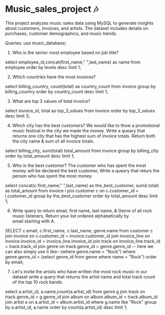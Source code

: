 # Music_sales_project 🎶
This project analyzes music sales data using MySQL to generate insights about customers, invoices, and artists. The dataset includes details on purchases, customer demographics, and music trends.

Queries:
use music_database;

1. Who is the senior most employee based on job title?

select employee_id,concat(first_name," ",last_name) as name from employee
order by levels desc
limit 1;

2. Which countries have the most invoices?

select billing_country, count(total) as country_count from invoice
group by billing_country
order by country_count desc
limit 1;

3. What are top 3 values of total invoice?

select invoice_id, total as top_3_values from invoice
order by top_3_values desc
limit 3;

4. Which city has the best customers? We would like to thow a promotional music festival in the city we made the money. Write a queary that returns one city that has the highest sum of invoice totals. Return both the city name & sum of all invoice totals.

select billing_city, sum(total) total_amount from invoice
group by billing_city
order by total_amount desc
limit 1;

5. Who is the best customer? The customer who has spent the most money will be declared the best customer, Write a queary that returs the person who has spent the most money.

select concat(c.first_name," ",last_name) as the_best_customer, sum(i.total) as total_amount from invoice i
join customer c
on c.customer_id = i.customer_id
group by the_best_customer
order by total_amount desc
limit 1;

6. Write query to return email, first name, last name, & Genre of all rock music listeners, Return your list ordered alphabetically by email starting with A.

SELECT c.email, c.first_name, c.last_name, genre.name from customer c
join invoice on c.customer_id = invoice.customer_id
join invoice_line on invoice.invoice_id = invoice_line.invoice_id
join track on invoice_line.track_id = track.track_id
join genre on track.genre_id = genre.genre_id
-- here we can also simply use it like--(where genre.name = "Rock")
where  genre.genre_id = (select genre_id from genre where name = "Rock")
order by email;

7. Let's invite the artists who have written the most rock music in our dataset write a query that returns the artist name and total track count of the top 10 rock bands.

select a.artist_id, a.name,count(a.artist_id) from genre g
join track on track.genre_id = g.genre_id
join album on album.album_id = track.album_id
join artist a on a.artist_id = album.artist_id
where g.name like "Rock"
group by a.artist_id, a.name
order by count(a.artist_id) desc
limit 1;
